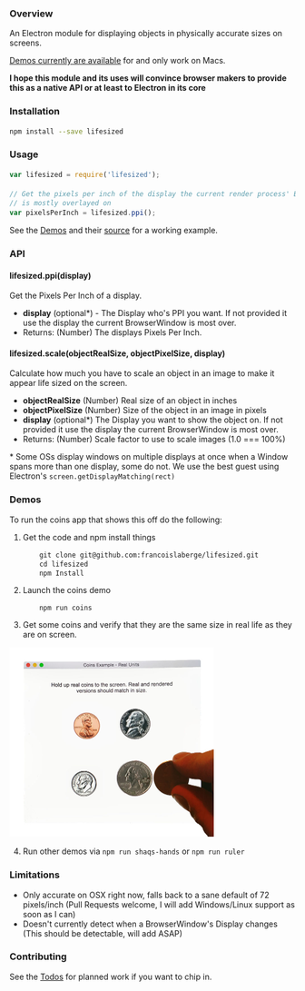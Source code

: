 ### Overview
An Electron module for displaying objects in physically accurate sizes on screens.

[Demos currently are available](https://github.com/francoislaberge/lifesized/releases) for and only work on Macs.

**I hope this module and its uses will convince browser makers to provide this as a native API or at least to Electron in its core**

### Installation

```bash
npm install --save lifesized
```

### Usage

```js
var lifesized = require('lifesized');

// Get the pixels per inch of the display the current render process' BrowserWindow
// is mostly overlayed on
var pixelsPerInch = lifesized.ppi();
```

See the [Demos](#demo) and their [source](https://github.com/francoislaberge/lifesized/tree/master/examples) for a working example.

### API

#### lifesized.ppi(display)
Get the Pixels Per Inch of a display.

  - **display** (optional*) - The Display who's PPI you want. If not provided it use the display the current BrowserWindow is most over.
  - Returns: (Number) The displays Pixels Per Inch.


#### lifesized.scale(objectRealSize, objectPixelSize, display)
Calculate how much you have to scale an object in an image to make it appear life sized on the screen.

  - **objectRealSize** (Number) Real size of an object in inches
  - **objectPixelSize** (Number) Size of the object in an image in pixels
  - **display** (optional*) The Display you want to show the object on. If not provided it use the display the current BrowserWindow is most over.
  - Returns: (Number) Scale factor to use to scale images (1.0 === 100%)

\* Some OSs display windows on multiple displays at once when a Window spans
more than one display, some do not. We use the best guest using Electron's ```screen.getDisplayMatching(rect)```

### Demos
To run the coins app that shows this off do the following:

 1. Get the code and npm install things

            git clone git@github.com:francoislaberge/lifesized.git
            cd lifesized
            npm Install

 2. Launch the coins demo

            npm run coins

 3. Get some coins and verify that they are the same size in real life as they are on screen.

<img src="https://raw.githubusercontent.com/francoislaberge/lifesized/master/demos/coins/screenshot.jpg" width="360">

 4. Run other demos via ```npm run shaqs-hands``` or ```npm run ruler```

### Limitations
  - Only accurate on OSX right now, falls back to a sane default of 72 pixels/inch (Pull Requests welcome, I will add Windows/Linux support as soon as I can)
  - Doesn't currently detect when a BrowserWindow's Display changes (This should be detectable, will add ASAP)

### Contributing
See the [Todos](https://github.com/francoislaberge/lifesized/blob/master/TODOS.md) for planned work if you want to chip in.
